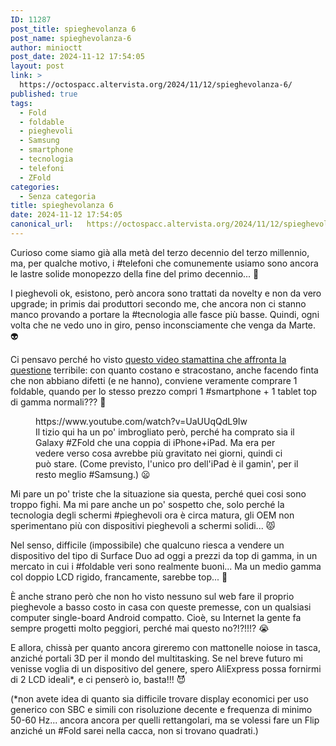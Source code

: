 ```yaml
---
ID: 11287
post_title: spieghevolanza 6
post_name: spieghevolanza-6
author: minioctt
post_date: 2024-11-12 17:54:05
layout: post
link: >
  https://octospacc.altervista.org/2024/11/12/spieghevolanza-6/
published: true
tags:
  - Fold
  - foldable
  - pieghevoli
  - Samsung
  - smartphone
  - tecnologia
  - telefoni
  - ZFold
categories:
  - Senza categoria
title: spieghevolanza 6
date: 2024-11-12 17:54:05
canonical_url:   https://octospacc.altervista.org/2024/11/12/spieghevolanza-6/
---
```

<!-- wp:paragraph -->
<p>Curioso come siamo già alla metà del terzo decennio del terzo millennio, ma, per qualche motivo, i #telefoni che comunemente usiamo sono ancora le lastre solide monopezzo della fine del primo decennio... 😬</p>
<!-- /wp:paragraph -->

<!-- wp:paragraph -->
<p>I pieghevoli ok, esistono, però ancora sono trattati da novelty e non da vero upgrade; in primis dai produttori secondo me, che ancora non ci stanno manco provando a portare la #tecnologia alle fasce più basse. Quindi, ogni volta che ne vedo uno in giro, penso inconsciamente che venga da Marte. 👽</p>
<!-- /wp:paragraph -->

<!-- wp:paragraph -->
<p>Ci pensavo perché ho visto <a href="https://www.youtube.com/watch?v=UaUUqQdL9Iw">questo video stamattina che affronta la questione</a> terribile: con quanto costano e stracostano, anche facendo finta che non abbiano difetti (e ne hanno), conviene veramente comprare 1 foldable, quando per lo stesso prezzo compri 1 #smartphone + 1 tablet top di gamma normali??? 🤯</p>
<!-- /wp:paragraph -->

<!-- wp:paragraph -->
<p></p>
<!-- /wp:paragraph -->

<!-- wp:embed {"url":"https://www.youtube.com/watch?v=UaUUqQdL9Iw","providerNameSlug":"youtube","responsive":true} -->
<figure class="wp-block-embed is-provider-youtube wp-block-embed-youtube"><div class="wp-block-embed__wrapper">
https://www.youtube.com/watch?v=UaUUqQdL9Iw
</div><figcaption class="wp-element-caption">Il tizio qui ha un po' imbrogliato però, perché ha comprato sia il Galaxy #ZFold che una coppia di iPhone+iPad. Ma era per vedere verso cosa avrebbe più gravitato nei giorni, quindi ci può stare. (Come previsto, l'unico pro dell'iPad è il gamin', per il resto meglio #Samsung.) 😦</figcaption></figure>
<!-- /wp:embed -->

<!-- wp:paragraph -->
<p></p>
<!-- /wp:paragraph -->

<!-- wp:paragraph -->
<p>Mi pare un po' triste che la situazione sia questa, perché quei cosi sono troppo fighi. Ma mi pare anche un po' sospetto che, solo perché la tecnologia degli schermi #pieghevoli ora è circa matura, gli OEM non sperimentano più con dispositivi pieghevoli a schermi solidi... 😾</p>
<!-- /wp:paragraph -->

<!-- wp:paragraph -->
<p>Nel senso, difficile (impossibile) che qualcuno riesca a vendere un dispositivo del tipo di Surface Duo ad oggi a prezzi da top di gamma, in un mercato in cui i #foldable veri sono realmente buoni... Ma un medio gamma col doppio LCD rigido, francamente, sarebbe top... 🤤</p>
<!-- /wp:paragraph -->

<!-- wp:paragraph -->
<p>È anche strano però che non ho visto nessuno sul web fare il proprio pieghevole a basso costo in casa con queste premesse, con un qualsiasi computer single-board Android compatto. Cioè, su Internet la gente fa sempre progetti molto peggiori, perché mai questo no?!?!!!? 😭</p>
<!-- /wp:paragraph -->

<!-- wp:paragraph -->
<p>E allora, chissà per quanto ancora gireremo con mattonelle noiose in tasca, anziché portali 3D per il mondo del multitasking. Se nel breve futuro mi venisse voglia di un dispositivo del genere, spero AliExpress possa fornirmi di 2 LCD ideali*, e ci penserò io, basta!!! 😈</p>
<!-- /wp:paragraph -->

<!-- wp:paragraph -->
<p>(*non avete idea di quanto sia difficile trovare display economici per uso generico con SBC e simili con risoluzione decente e frequenza di minimo 50-60 Hz... ancora ancora per quelli rettangolari, ma se volessi fare un Flip anziché un #Fold sarei nella cacca, non si trovano quadrati.)</p>
<!-- /wp:paragraph -->